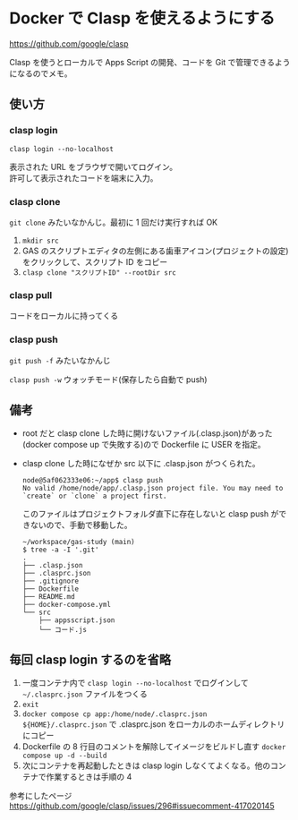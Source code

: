 # Docker で Clasp を使えるようにする

https://github.com/google/clasp

Clasp を使うとローカルで Apps Script の開発、コードを Git で管理できるようになるのでメモ。

## 使い方

### clasp login

`clasp login --no-localhost`

表示された URL をブラウザで開いてログイン。  
許可して表示されたコードを端末に入力。

### clasp clone

`git clone` みたいなかんじ。最初に 1 回だけ実行すれば OK

1. `mkdir src`
1. GAS のスクリプトエディタの左側にある歯車アイコン(プロジェクトの設定)をクリックして、スクリプト ID をコピー
1. `clasp clone "スクリプトID" --rootDir src`

### clasp pull

コードをローカルに持ってくる

### clasp push

`git push -f` みたいなかんじ

`clasp push -w` ウォッチモード(保存したら自動で push)

## 備考

- root だと clasp clone した時に開けないファイル(.clasp.json)があった(docker compose up で失敗する)ので Dockerfile に USER を指定。

- clasp clone した時になぜか src 以下に .clasp.json がつくられた。

  ```
  node@5af062333e06:~/app$ clasp push
  No valid /home/node/app/.clasp.json project file. You may need to `create` or `clone` a project first.
  ```

  このファイルはプロジェクトフォルダ直下に存在しないと clasp push ができないので、手動で移動した。

  ```
  ~/workspace/gas-study (main)
  $ tree -a -I '.git'
  .
  ├── .clasp.json
  ├── .clasprc.json
  ├── .gitignore
  ├── Dockerfile
  ├── README.md
  ├── docker-compose.yml
  └── src
      ├── appsscript.json
      └── コード.js
  ```

## 毎回 clasp login するのを省略

1. 一度コンテナ内で `clasp login --no-localhost` でログインして `~/.clasprc.json` ファイルをつくる
1. `exit`
1. `docker compose cp app:/home/node/.clasprc.json ${HOME}/.clasprc.json` で .clasprc.json をローカルのホームディレクトリにコピー
1. Dockerfile の 8 行目のコメントを解除してイメージをビルドし直す `docker compose up -d --build`
1. 次にコンテナを再起動したときは clasp login しなくてよくなる。他のコンテナで作業するときは手順の 4

参考にしたページ  
https://github.com/google/clasp/issues/296#issuecomment-417020145
